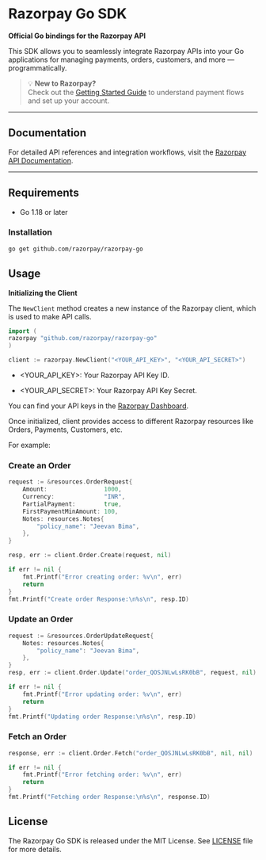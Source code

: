 # Razorpay Go SDK

**Official Go bindings for the Razorpay API**

This SDK allows you to seamlessly integrate Razorpay APIs into your Go applications for managing payments, orders, customers, and more — programmatically.

> 💡 **New to Razorpay?**  
> Check out the [Getting Started Guide](https://razorpay.com/docs/get-started/) to understand payment flows and set up your account.

---

## Documentation

For detailed API references and integration workflows, visit the [Razorpay API Documentation](https://razorpay.com/docs/api/).

---

## Requirements

- Go 1.18 or later

### Installation

```bash
go get github.com/razorpay/razorpay-go
```

## Usage
**Initializing the Client**

The `NewClient` method creates a new instance of the Razorpay client, which is used to make API calls.

```go
import (
razorpay "github.com/razorpay/razorpay-go"
)

client := razorpay.NewClient("<YOUR_API_KEY>", "<YOUR_API_SECRET>")
```

- <YOUR_API_KEY>: Your Razorpay API Key ID.

- <YOUR_API_SECRET>: Your Razorpay API Key Secret.

You can find your API keys in the [Razorpay Dashboard](https://dashboard.razorpay.com/#/app/keys).

Once initialized, client provides access to different Razorpay resources like Orders, Payments, Customers, etc.

For example:

### Create an Order
```go
request := &resources.OrderRequest{
	Amount:                1000,
	Currency:              "INR",
	PartialPayment:        true,
	FirstPaymentMinAmount: 100,
	Notes: resources.Notes{
		"policy_name": "Jeevan Bima",
	},
}

resp, err := client.Order.Create(request, nil)

if err != nil {
    fmt.Printf("Error creating order: %v\n", err)
    return
}
fmt.Printf("Create order Response:\n%s\n", resp.ID)
```

### Update an Order
```go
request := &resources.OrderUpdateRequest{
    Notes: resources.Notes{
        "policy_name": "Jeevan Bima",
    },
}
resp, err := client.Order.Update("order_QOSJNLwLsRK0bB", request, nil)

if err != nil {
    fmt.Printf("Error updating order: %v\n", err)
    return
}
fmt.Printf("Updating order Response:\n%s\n", resp.ID)
```

### Fetch an Order
```go
response, err := client.Order.Fetch("order_QOSJNLwLsRK0bB", nil, nil)

if err != nil {
    fmt.Printf("Error fetching order: %v\n", err)
    return
}
fmt.Printf("Fetching order Response:\n%s\n", response.ID)
```


## License

The Razorpay Go SDK is released under the MIT License. See [LICENSE](LICENSE) file for more details.